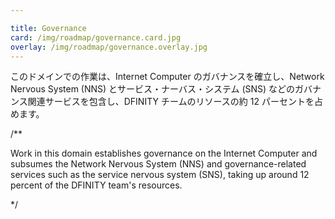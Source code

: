 ```yaml
---

title: Governance
card: /img/roadmap/governance.card.jpg
overlay: /img/roadmap/governance.overlay.jpg
---
```

このドメインでの作業は、Internet Computer のガバナンスを確立し、Network Nervous System (NNS) とサービス・ナーバス・システム (SNS) などのガバナンス関連サービスを包含し、DFINITY チームのリソースの約 12 パーセントを占めます。

/**


Work in this domain establishes governance on the Internet Computer and subsumes the Network Nervous System (NNS) and governance-related services such as the service nervous system (SNS), taking up around 12 percent of the DFINITY team's resources.  

*/